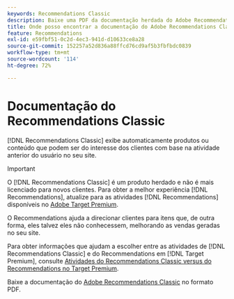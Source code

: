 ```yaml
---
keywords: Recommendations Classic
description: Baixe uma PDF da documentação herdada do Adobe Recommendations Classic.
title: Onde posso encontrar a documentação do Adobe Recommendations Classic?
feature: Recommendations
exl-id: e59fbf51-0c2d-4ec3-941d-d10633ce8a28
source-git-commit: 152257a52d836a88ffcd76cd9af5b3fbfbdc0839
workflow-type: tm+mt
source-wordcount: '114'
ht-degree: 72%

---
```


# Documentação do Recommendations Classic

[!DNL Recommendations Classic] exibe automaticamente produtos ou conteúdo que podem ser do interesse dos clientes com base na atividade anterior do usuário no seu site.

>[!IMPORTANT]
>
>O [!DNL Recommendations Classic] é um produto herdado e não é mais licenciado para novos clientes. Para obter a melhor experiência [!DNL Recommendations], atualize para as atividades [!DNL Recommendations] disponíveis no [Adobe Target Premium](/help/main/c-intro/intro.md).

O Recommendations ajuda a direcionar clientes para itens que, de outra forma, eles talvez eles não conhecessem, melhorando as vendas geradas no seu site.

Para obter informações que ajudam a escolher entre as atividades de [!DNL Recommendations Classic] e do Recommendations em [!DNL Target Premium], consulte [Atividades do Recommendations Classic versus do Recommendations no Target Premium](/help/main/c-recommendations/c-recommendations-faq/recommendations-classic-versus-recommendations-activities-target-premium.md).

Baixe a documentação do [Adobe Recommendations Classic](/help/main/assets/adobe-recommendations-classic.pdf) no formato PDF.
